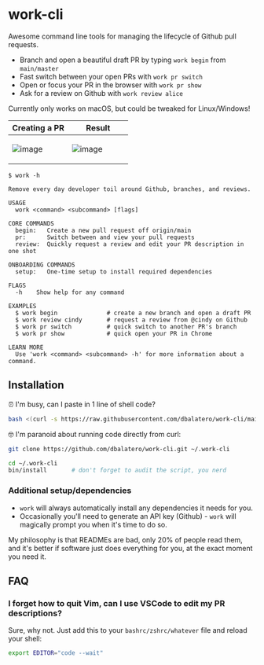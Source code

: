 # work-cli

Awesome command line tools for managing the lifecycle of Github pull requests.

* Branch and open a beautiful draft PR by typing `work begin` from `main/master`
* Fast switch between your open PRs with `work pr switch`
* Open or focus your PR in the browser with `work pr show`
* Ask for a review on Github with `work review alice`

Currently only works on macOS, but could be tweaked for Linux/Windows!

<table>
<thead>
<tr>
<th>Creating a PR</th>
<th>Result</th>
</tr>
</thead>
<tbody>
<tr>
<td valign="top" width="50%">

![image](https://user-images.githubusercontent.com/59429/197116597-fca93c73-e9e3-4e80-a524-9ab26297856c.png)

</td>
<td valign="top" width="50%">

![image](https://user-images.githubusercontent.com/59429/197116703-9291bd39-0a15-4040-b0a0-cb69127a850e.png)

</td>
</tr>
</tbody>
</table>

```
$ work -h

Remove every day developer toil around Github, branches, and reviews.

USAGE
  work <command> <subcommand> [flags]

CORE COMMANDS
  begin:   Create a new pull request off origin/main
  pr:      Switch between and view your pull requests
  review:  Quickly request a review and edit your PR description in one shot

ONBOARDING COMMANDS
  setup:   One-time setup to install required dependencies

FLAGS
  -h    Show help for any command

EXAMPLES
  $ work begin              # create a new branch and open a draft PR
  $ work review cindy       # request a review from @cindy on Github
  $ work pr switch          # quick switch to another PR's branch
  $ work pr show            # quick open your PR in Chrome

LEARN MORE
  Use 'work <command> <subcommand> -h' for more information about a command.
```

## Installation

⏰ I'm busy, can I paste in 1 line of shell code?

```bash
bash <(curl -s https://raw.githubusercontent.com/dbalatero/work-cli/main/bin/install)
```

🤓 I'm paranoid about running code directly from curl:

```bash
git clone https://github.com/dbalatero/work-cli.git ~/.work-cli

cd ~/.work-cli
bin/install       # don't forget to audit the script, you nerd
```

### Additional setup/dependencies

* `work` will always automatically install any dependencies it needs for you.
* Occasionally you'll need to generate an API key (Github) - `work` will magically prompt you when it's time to do so.

My philosophy is that READMEs are bad, only 20% of people read them, and it's better if software just does everything for you, at the exact moment you need it.

## FAQ

### I forget how to quit Vim, can I use VSCode to edit my PR descriptions?

Sure, why not. Just add this to your `bashrc/zshrc/whatever` file and reload
your shell:

```bash
export EDITOR="code --wait"
```

